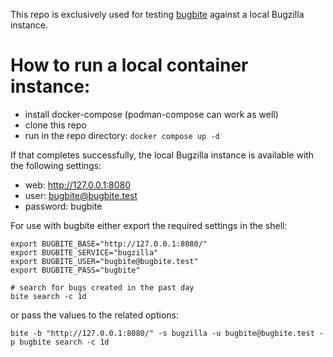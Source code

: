 This repo is exclusively used for testing [bugbite] against a local Bugzilla instance.

# How to run a local container instance:

- install docker-compose (podman-compose can work as well)
- clone this repo
- run in the repo directory: `docker compose up -d`

If that completes successfully, the local Bugzilla instance is available with
the following settings:

- web: http://127.0.0.1:8080
- user: bugbite@bugbite.test
- password: bugbite

For use with bugbite either export the required settings in the shell:

```shell
export BUGBITE_BASE="http://127.0.0.1:8080/"
export BUGBITE_SERVICE="bugzilla"
export BUGBITE_USER="bugbite@bugbite.test"
export BUGBITE_PASS="bugbite"

# search for bugs created in the past day
bite search -c 1d
```

or pass the values to the related options:

```
bite -b "http://127.0.0.1:8080/" -s bugzilla -u bugbite@bugbite.test -p bugbite search -c 1d
```

[bugbite]: <https://github.com/radhermit/bugbite>

